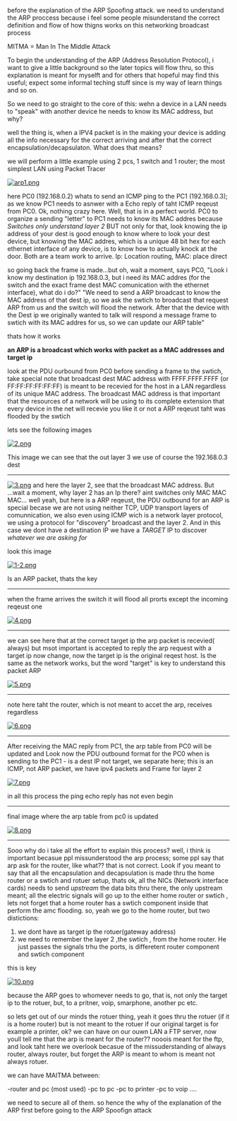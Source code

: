 before the explanation of the ARP Spoofing attack. we need to understand the ARP proccess because i feel some people misunderstand the correct definition and flow of how thigns works on this networking broadcast process

MITMA = Man In The Middle Attack


To begin the understanding of the ARP (Address Resolution Protocol), i want to give a little background so the later topics will flow thru, so this explanation is meant for myselft and for others that hopeful may find this useful; expect some informal teching stuff since is my way of learn things and so on.

So we need to go straight to the core of this: wehn a device in a LAN needs to "speak" with another device he needs to know its MAC address, but why?

well the thing is, when a IPV4 packet is in the making your device is adding all the info necessary for the correct arriving and after that the correct encapsulation/decapsulaton. What does that means?

we will perform a little example using 2 pcs, 1 switch and 1 router; the most simplest LAN using Packet Tracer



[![arp1.png](https://i.postimg.cc/MpMD728w/arp1.png)](https://postimg.cc/mP4C4nDp)



here PC0 (192.168.0.2) whats to send an ICMP ping to the PC1 (192.168.0.3); as we know PC1 needs to asnwer with a Echo reply of taht ICMP reqeust from PC0. Ok, nothing crazy here. Well, that is in a perfect world. PC0 to organize a sending "letter" to PC1 needs to know its MAC addres because *Switches only understand layer 2*  BUT not only for that, look knowing the ip address of your dest is good enough to know where to look your dest device, but knowing the MAC addres, which is a unique 48 bit hex for each ethernet interface of any device, is to know how to actually knock at the door. Both are a team work to arrive. Ip: Location routing, MAC: place direct

so going back the frame is made...but oh, wait a moment, 
says PC0, "Look i know my destination ip 192.168.0.3, but i need its MAC addres (for the switch and the exact frame dest MAC comunication with the ethernet interface), what do i do?"
"We need to send a ARP broadcast to know the MAC address of that dest ip, so we ask the swtich to broadcast that request ARP  from us and the switch will flood the network. After that the device with the Dest ip we originally wanted to talk will respond a message frame to swtich with its MAC addres for us, so we can update our ARP table"

thats how it works


**an ARP is a broadcast which works with packet as a MAC addresses and target ip**



look at the PDU ourbound from PC0 before sending a frame to the swtich, take special note that broadcast dest MAC address with FFFF.FFFF.FFFF (or FF:FF:FF:FF:FF:FF) is meant to be recevied for the host in a LAN regardless of its unique MAC address. The broadcast MAC address is that important that the resources of a network will be using to its complete extension that every device in the net will recevie you like it or not a ARP reqeust taht was flooded by the swtich

lets see the following images


[![2.png](https://i.postimg.cc/Hx43rw17/2.png)](https://postimg.cc/bDr1M2Jz)


This image we can see that the out layer 3 we use of course the 192.168.0.3 dest



-----------


[![3.png](https://i.postimg.cc/PJS44dxX/3.png)](https://postimg.cc/jnJPq0Pm)
and here the layer 2, see that the broadcast MAC address. But ...wait a moment, why layer 2 has an Ip there? aint switches only MAC MAC MAC...
well yeah, but here is a ARP reqeust, the PDU outbound for an ARP is special becase we are not using neither TCP, UDP transport layers of comunnication, we also even using ICMP wich is a network layer protocol, we using a protocol for "discovery" broadcast and the layer 2. And in this case we dont have a destination IP we have a *TARGET* IP to discover *whatever we are asking for*

look this image


[![1-2.png](https://i.postimg.cc/KvcpgHzc/1-2.png)](https://postimg.cc/Rq8LkGK2)



Is an ARP packet, thats the key

------------


when the frame arrives the switch it will flood all prorts except the incoming reqeust one

[![4.png](https://i.postimg.cc/Fzrp3YhC/4.png)](https://postimg.cc/njWqtcjq)

-------------

we can see here that at the correct target ip the arp packet is recevied( always) but msot important is accepted to reply the arp request with a target ip now change, now the target ip is the original reqest host. Is the same as the network works, but the word "target" is key to understand this packet ARP

[![5.png](https://i.postimg.cc/ZYHVZxLG/5.png)](https://postimg.cc/w3thQJZ2)

-------------



note here taht the router, which is not meant to accet the arp, receives regardless

[![6.png](https://i.postimg.cc/yYNnN3Qk/6.png)](https://postimg.cc/3WP2SNHT)



--------------

After receiving the MAC reply from PC1, the arp table from PC0 will be updated and Look now the PDU outbound format for the PC0 when is sending to the PC1 - is a dest IP not target, we separate here; this is an ICMP, not ARP packet, we have ipv4 packets and Frame for layer 2

[![7.png](https://i.postimg.cc/L60Dg4wv/7.png)](https://postimg.cc/zVKK9NJR)

in all this process the ping echo reply has not even begin


--------

final image where the arp table from pc0 is updated 


[![8.png](https://i.postimg.cc/ydWjPvWq/8.png)](https://postimg.cc/k63WMNxw)



---------------


Sooo why do i take all the effort to explain this process? well, i think is important becasue ppl missunderstood the arp process; some ppl say that arp ask for the router, like what?? that is not correct. Look if you meant to say that all the encapsulation and decapsulation is made thru the home router or a swtich and rotuer setup, thats ok, all the NICs (Network interface cards) needs to send *upstream* the data bits thru there, the only upstream meant; all the electric signals will go up to the either home router or swtich , lets not forget that a home router has a swtich component inside that perform the amc flooding. so, yeah we go to the home router, but two distictions:

1. we dont have as target ip the rotuer(gateway address)
2. we need to remember the layer 2 ,the swtich , from the home router. He just passes the signals trhu the ports, is differetent router component and swtich component


this is key

[![10.png](https://i.postimg.cc/RhkPs8D6/10.png)](https://postimg.cc/xNPyqsYn)



because the ARP goes to whomever needs to go, that is, not only the target ip to the rotuer, but, to a pritner, voip, smarphone, another pc etc.

so lets get out of our minds the rotuer thing, yeah it goes thru the rotuer (if it is a home router) but is not meant to the rotuer if our original target is for example a printer, ok?
we can have on our ouwn LAN a FTP server, now youll tell me that the arp is meant for the router?? nooois meant for the ftp, and look taht here we overlook becasue of the missuderstanding of always router, always router, but forget the ARP is meant to whom is meant not always rotuer.

we can have MAITMA between:

-router and pc (most used)
-pc to pc
-pc to printer
-pc to voip
....



we need to secure all of them. so hence the why of the explanation of the ARP first before going to the ARP Spoofign attack



